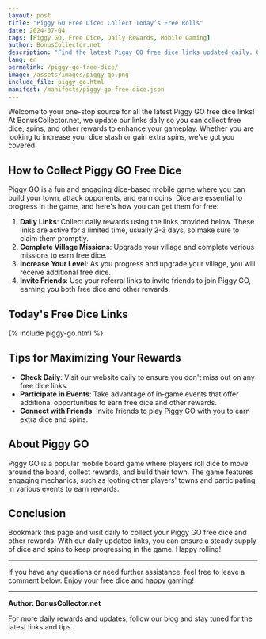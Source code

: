 ```yaml
---
layout: post
title: "Piggy GO Free Dice: Collect Today’s Free Rolls"
date: 2024-07-04
tags: [Piggy GO, Free Dice, Daily Rewards, Mobile Gaming]
author: BonusCollector.net
description: "Find the latest Piggy GO free dice links updated daily. Get free spins, dice, and other rewards to boost your game progress."
lang: en
permalink: /piggy-go-free-dice/
image: /assets/images/piggy-go.png
include_file: piggy-go.html
manifest: /manifests/piggy-go-free-dice.json
---
```


Welcome to your one-stop source for all the latest Piggy GO free dice links! At BonusCollector.net, we update our links daily so you can collect free dice, spins, and other rewards to enhance your gameplay. Whether you are looking to increase your dice stash or gain extra spins, we've got you covered.

## How to Collect Piggy GO Free Dice

Piggy GO is a fun and engaging dice-based mobile game where you can build your town, attack opponents, and earn coins. Dice are essential to progress in the game, and here's how you can get them for free:

1. **Daily Links**: Collect daily rewards using the links provided below. These links are active for a limited time, usually 2-3 days, so make sure to claim them promptly.
2. **Complete Village Missions**: Upgrade your village and complete various missions to earn free dice.
3. **Increase Your Level**: As you progress and upgrade your village, you will receive additional free dice.
4. **Invite Friends**: Use your referral links to invite friends to join Piggy GO, earning you both free dice and other rewards.

## Today's Free Dice Links

{% include piggy-go.html %}

## Tips for Maximizing Your Rewards

- **Check Daily**: Visit our website daily to ensure you don't miss out on any free dice links.
- **Participate in Events**: Take advantage of in-game events that offer additional opportunities to earn free dice and other rewards.
- **Connect with Friends**: Invite friends to play Piggy GO with you to earn extra dice and spins.

## About Piggy GO

Piggy GO is a popular mobile board game where players roll dice to move around the board, collect rewards, and build their town. The game features engaging mechanics, such as looting other players' towns and participating in various events to earn rewards.

## Conclusion

Bookmark this page and visit daily to collect your Piggy GO free dice and other rewards. With our daily updated links, you can ensure a steady supply of dice and spins to keep progressing in the game. Happy rolling!

---

If you have any questions or need further assistance, feel free to leave a comment below. Enjoy your free dice and happy gaming!

---

**Author: BonusCollector.net**

For more daily rewards and updates, follow our blog and stay tuned for the latest links and tips.